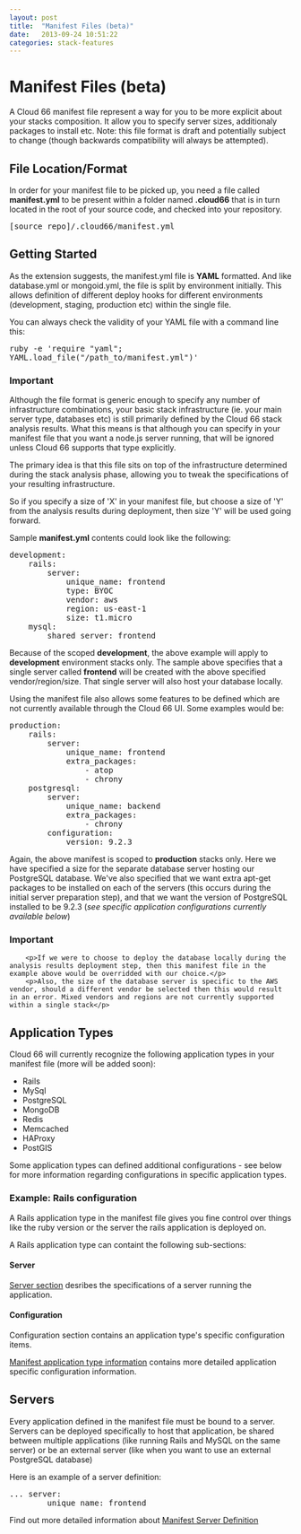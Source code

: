 ```yaml
---
layout: post
title:  "Manifest Files (beta)"
date:   2013-09-24 10:51:22
categories: stack-features
---
```


<h1 class="doc-title">Manifest Files (beta)</h1>
<p class="lead">A Cloud 66 manifest file represent a way for you to be more explicit about your stacks composition. It allow you to specify server sizes, additionaly packages to install etc. Note: this file format is draft and potentially subject to change (though backwards compatibility will always be attempted).</p>

## File Location/Format

In order for your manifest file to be picked up, you need a file called **manifest.yml** to be present within a folder named **.cloud66** that is in turn located in the root of your source code, and checked into your repository.
<pre class="terminal-commands">
[source_repo]/.cloud66/manifest.yml
</pre>

## Getting Started

As the extension suggests, the manifest.yml file is **YAML** formatted. And like database.yml or mongoid.yml, the file is split by environment initially. This allows definition of different deploy hooks for different environments (development, staging, production etc) within the single file.

You can always check the validity of your YAML file with a command line this:
<p>
<kbd>
  ruby -e 'require "yaml"; YAML.load_file("/path_to/manifest.yml")'
</kbd>
</p>


<div class="notice">
        <h3>Important</h3>
        <p>Although the file format is generic enough to specify any number of infrastructure combinations, your basic stack infrastructure (ie. your main server type, databases etc) is still primarily defined by the Cloud 66 stack analysis results. What this means is that although you can specify in your manifest file that you want a node.js server running, that will be ignored unless Cloud 66 supports that type explicitly.</p>
        <p>The primary idea is that this file sits on top of the infrastructure determined during the stack analysis phase, allowing you to tweak the specifications of your resulting infrastructure.</p>
        <p>So if you specify a size of 'X' in your manifest file, but choose a size of 'Y' from the analysis results during deployment, then size 'Y' will be used going forward.</p>
</div>

Sample **manifest.yml** contents could look like the following:
<pre class="terminal-commands">
development:
    rails:
        server:
            unique_name: frontend
            type: BYOC
            vendor: aws
            region: us-east-1
            size: t1.micro
    mysql:
        shared_server: frontend
</pre>

Because of the scoped **development**, the above example will apply to **development** environment stacks only.
The sample above specifies that a single server called **frontend** will be created with the above specified vendor/region/size.
That single server will also host your database locally.

Using the manifest file also allows some features to be defined which are not currently available through the Cloud 66 UI. Some examples would be:
<pre class="terminal-commands">
production:
    rails:
        server:
            unique_name: frontend
            extra_packages:
                - atop
                - chrony
    postgresql:
        server:
            unique_name: backend
            extra_packages:
                - chrony
        configuration:
            version: 9.2.3
</pre>

Again, the above manifest is scoped to **production** stacks only. Here we have specified a size for the separate database server hosting our PostgreSQL database.
We've also specified that we want extra apt-get packages to be installed on each of the servers (this occurs during the initial server preparation step), and that we want the version of PostgreSQL installed to be 9.2.3 (*see specific application configurations currently available below*)

<div class="notice">
        <h3>Important</h3>

        <p>If we were to choose to deploy the database locally during the analysis results deployment step, then this manifest file in the example above would be overridded with our choice.</p>
        <p>Also, the size of the database server is specific to the AWS vendor, should a different vendor be selected then this would result in an error. Mixed vendors and regions are not currently supported within a single stack</p>
</div>

## Application Types
Cloud 66 will currently recognize the following application types in your manifest file (more will be added soon):
- Rails
- MySql
- PostgreSQL
- MongoDB
- Redis
- Memcached
- HAProxy
- PostGIS

Some application types can defined additional configurations - see below for more information regarding configurations in specific application types.

### Example: Rails configuration

A Rails application type in the manifest file gives you fine control over things like the ruby version or the server the rails application is deployed on.

A Rails application type can containt the following sub-sections:

#### Server
[Server section](/help/manifest_servers) desribes the specifications of a server running the application.

#### Configuration
Configuration section contains an application type's specific configuration items.

[Manifest application type information](/help/manifest_applications) contains more detailed application specific configuration information.

## Servers

Every application defined in the manifest file must be bound to a server. Servers can be deployed specifically to host that application, be shared between multiple applications (like running Rails and MySQL on the same server) or be an external server (like when you want to use an external PostgreSQL database)

Here is an example of a server definition:
<pre class="terminal-commands">
... server:
        unique_name: frontend
</pre>

Find out more detailed information about [Manifest Server Definition](/help/manifest_servers)